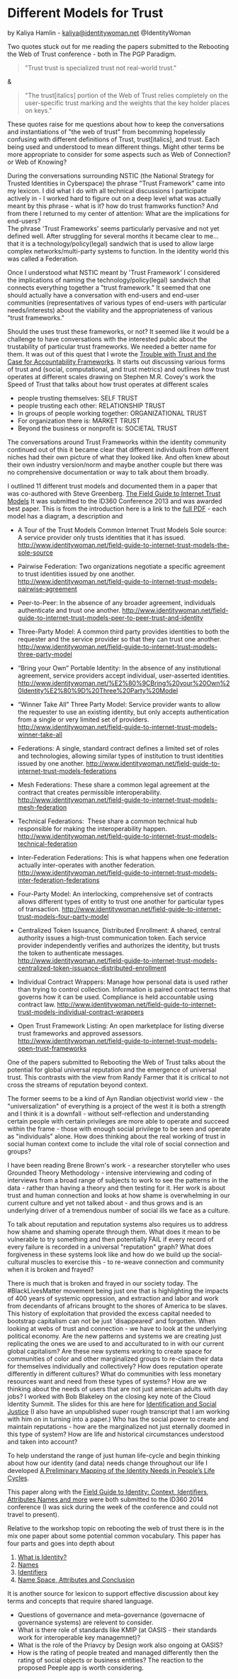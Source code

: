 Different Models for Trust
==========================

by Kaliya Hamlin - kaliya@identitywoman.net @IdentityWoman 

Two quotes stuck out for me reading the papers submitted to the Rebooting the Web of Trust conference - both in The PGP Paradigm.

> "Trust trust is specialized trust not real-world trust."

& 

> "The trust[italics] portion of the Web of Trust relies completely on the user-specific trust marking and the weights that the key holder places on keys." 

These quotes raise for me questions about how to keep the conversations and instantiations of "the web of trust" from becomming hopelessly confusing with different definitions of Trust, trust[italics], and trust.  Each being used and understood to mean different things. Might other terms be more appropriate to consider for some aspects such as Web of Connection? or Web of Knowing?
 
During the conversations surrounding NSTIC (the National Strategy for Trusted Identities in Cyberspace) the phrase "Trust Framework" came into my lexicon. I did what I do with all technical discussions I participate actively in - I worked hard to figure out on a deep level what was actually meant by this phrase - what is it? how do trust framworks function? And from there I returned to my center of attention:  What are the implications for end-users?   
The phrase 'Trust Frameworks' seems particularly pervasive and not yet defined well.  After struggling for several months it became clear to me… that it is a technology/policy(legal) sandwich that is used to allow large complex networks/multi-party systems to function. In the identity world this was called a Federation.  

Once I understood what NSTIC meant by 'Trust Framework' I considered the implications of naming the technology/policy(legal) sandwich that connects everything together a "trust framework." It seemed that one should actually have a conversation with end-users and end-user communities (representatives of various types of end-users with particular needs/interests) about the viability and the appropriateness of various "trust frameworks." 

Should the uses trust these frameworks, or not?  It seemed like it would be a challenge to have conversations with the interested public about the trustability of particular trust frameworks.  We needed a better name for them. It was out of this quest that I wrote the [Trouble with Trust and the Case for Accountability Frameworks](http://www.identitywoman.net/the-trouble-with-trust-the-case-for-accountability-frameworks).  It starts out discussing various forms of trust and (social, computational, and trust metrics) and outlines how trust operates at different scales drawing on Stephen M.R. Covey's work the Speed of Trust that talks about how trust operates at different scales 

* people trusting themselves: SELF TRUST
* people trusting each other: RELATIONSHIP TRUST
* In groups of people working together: ORGANIZATIONAL TRUST
* For organization there is: MARKET TRUST
* Beyond the business or nonprofit is: SOCIETAL TRUST

The conversations around Trust Frameworks within the identity community continued out of this it became clear that different individuals from different niches had their own picture of what they looked like.  And often knew about their own industry version/norm and maybe another couple but there was no comprehensive documentation or way to talk about them broadly.  

I outlined 11 different trust models and documented them in a paper that was co-authored with Steve Greenberg. [The Field Guide to Internet Trust Models](http://www.identitywoman.net/field-guide-to-internet-trust-models-introduction) It was submitted to the ID360 Conference 2013 and was awarded best paper.  This is from the introduction here is a link to the [full PDF](http://www.identitywoman.net/wp-content/uploads/2014/05/Field-Guide-Internet-TrustID.pdf) - each model has a diagram, a description and 

* A Tour of the Trust Models Common Internet Trust Models
Sole source: A service provider only trusts identities that it has issued.
http://www.identitywoman.net/field-guide-to-internet-trust-models-the-sole-source

* Pairwise Federation: Two organizations negotiate a specific agreement to trust identities issued by one another.
http://www.identitywoman.net/field-guide-to-internet-trust-models-pairwise-agreement

* Peer-to-Peer: In the absence of any broader agreement, individuals authenticate and trust one another.
http://www.identitywoman.net/field-guide-to-internet-trust-models-peer-to-peer-trust-and-identity

* Three-Party Model: A common third party provides identities to both the requester and the service provider so that they can trust one another.
http://www.identitywoman.net/field-guide-to-internet-trust-models-three-party-model

* “Bring your Own” Portable Identity: In the absence of any institutional agreement, service providers accept individual, user-asserted identities.
http://www.identitywoman.net/%E2%80%9CBring%20your%20Own%20Identity%E2%80%9D%20Three%20Party%20Model

* “Winner Take All” Three Party Model: Service provider wants to allow the requester to use an existing identity, but only accepts authentication from a single or very limited set of providers.
http://www.identitywoman.net/field-guide-to-internet-trust-models-winner-take-all

* Federations: A single, standard contract defines a limited set of roles and technologies, allowing similar types of institution to trust identities issued by one another.
http://www.identitywoman.net/field-guide-to-internet-trust-models-federations

* Mesh Federations: These share a common legal agreement at the contract that creates permissible interoperability.
http://www.identitywoman.net/field-guide-to-internet-trust-models-mesh-federation

* Technical Federations:  These share a common technical hub responsible for making the interoperability happen.
http://www.identitywoman.net/field-guide-to-internet-trust-models-technical-federation

* Inter-Federation Federations: This is what happens when one federation actually inter-operates with another federation.
http://www.identitywoman.net/field-guide-to-internet-trust-models-inter-federation-federations

* Four-Party Model: An interlocking, comprehensive set of contracts allows different types of entity to trust one another for particular types of transaction.
http://www.identitywoman.net/field-guide-to-internet-trust-models-four-party-model

* Centralized Token Issuance, Distributed Enrollment: A shared, central authority issues a high-trust communication token. Each service provider independently verifies and authorizes the identity, but trusts the token to authenticate messages.
http://www.identitywoman.net/field-guide-to-internet-trust-models-centralized-token-issuance-distributed-enrollment

* Individual Contract Wrappers: Manage how personal data is used rather than trying to control collection. Information is paired contract terms that governs how it can be used. Compliance is held accountable using contract law.
http://www.identitywoman.net/field-guide-to-internet-trust-models-individual-contract-wrappers

* Open Trust Framework Listing: An open marketplace for listing diverse trust frameworks and approved assessors.
http://www.identitywoman.net/field-guide-to-internet-trust-models-open-trust-frameworks

One of the papers submitted to Rebooting the Web of Trust talks about the potential for global universal reputation and the emergence of universal trust. This contrasts with the view from Randy Farmer that it is critical to not cross the streams of reputation beyond context.  

The former seems to be a kind of Ayn Randian objectivist world view - the "universalization" of everything is a project of the west it is both a strength and I think it is a downfall - without self-reflection and understanding certain people with certain privileges are more able to operate and succeed within the frame - those with enough social privilege to be seen and operate as "individuals" alone.  How does thinking about the real working of trust in social human context come to include the vital role of social connection and groups?  

I have been reading Brene Brown's work - a researcher storyteller who uses Grounded Theory Methodology - intensive interviewing and coding of interviews from a broad range of subjects to work to see the patterns in the data - rather than having a theory and then testing for it.  Her work is about trust and human connection and looks at how shame is overwhelming in our current culture and yet not talked about - and thus grows and is an underlying driver of a tremendous number of social ills we face as a culture. 

To talk about reputation and reputation systems also requires us to address how shame and shaming operate through them.  What does it mean to be vulnerable to try something and then potentially FAIL if every record of every failure is recorded in a universal "reputation" graph? What does forgiveness in these systems look like and how do we build up the social-cultural muscles to exercise this - to re-weave connection and community when it is broken and frayed?  

There is much that is broken and frayed in our society today.  The #BlackLivesMatter movement being just one that is highlighting the impacts of 400 years of systemic oppression, and extraction and labor and work from decendants of africans brought to the shores of America to be slaves.  This history of exploitation that provided the excess capital needed to bootstrap capitalism can not be just 'disappeared' and forgotten. When looking at webs of trust and connection - we have to look at the underlying political economy. Are the new patterns and systems we are creating just replicating the ones we are used to and acculturated to in with our current global capitalism? Are these new systems working to create space for communities of color and other marginalized groups to re-claim their data for themselves individually and collectively?  How does reputation operate differently in different cultures?  What do communities with less monetary resources want and need from these types of systems? How are we thinking about the needs of users that are not just american adults with day jobs? I worked with Bob Blakeley on the closing key note of the Cloud Identity Summit. The slides for this are here for [Identification and Social Justice](http://www.slideshare.net/Kaliya/identification-and-social-justice) (I also have an unpublished super rough transcript that I am working with him on in turning into a paper.) Who has the social power to create and maintain reputations - how are the marginalized not just eternally doomed in this type of system? How are life and historical circumstances understood and taken into account?

 To help understand the range of just human life-cycle and begin thinking about how our identity (and data) needs change throughout our life I developed [A Preliminary Mapping of the Identity Needs in People’s Life Cycles](http://www.identitywoman.net/a-preliminary-mapping-of-the-identity-needs-in-peoples-life-cycles).  

This paper along with the [Field Guide to Identity: Context, Identifiers, Attributes Names and more](http://www.identitywoman.net/the-field-guide-to-identity-identifiers-attributes-names-and-more) were both submitted to the ID360 2014 conference  (I was sick during the week of the conference and could not travel to present).   

Relative to the workshop topic on rebooting the web of trust there is in the mix one paper about some potential common vocabulary.  This paper has four parts and goes into depth about 
1) [What is Identity?](http://www.identitywoman.net/the-field-guide-to-identity-identifiers-attributes-names-and-more)
2) [Names](http://www.identitywoman.net/the-field-guide-to-identity-identifiers-attributes-names-and-more-part-2-names)
3) [Identifiers](http://www.identitywoman.net/the-field-guide-to-identity-identifiers-attributes-names-and-more-part-3-identifiers)
4) [Name Space, Attributes and Conclusion](http://www.identitywoman.net/the-field-guide-to-identity-identifiers-attributes-names-and-more-part-4-name-spaces-attributes-conclusion)

It is another source for lexicon to support effective discussion about key terms and concepts that require shared language. 

* Questions of governance and meta-governance (governacne of governance systems) are relevent to consider. 
* What is there role of standards like KMIP (at OASIS - their standards work for interoperable key managemnet)?
* What is the role of the Priavcy by Design work also ongoing at OASIS?
* How is the rating of people treated and managed differently then the rating of social objects or business entities? The reaction to the proposed Peeple app is worth considering. 
